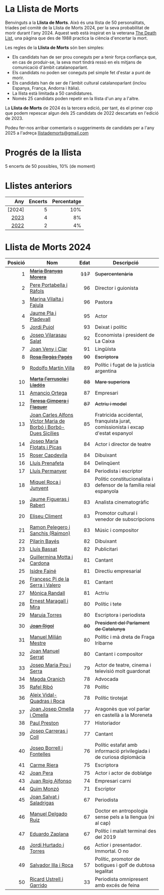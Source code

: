 # La Llista de Morts

Benvinguts a la **Llista de Morts**. Això és una llista de 50 personalitats, triades pel comitè de la Llista de Morts 2024, per la seva probabilitat de morir durant l'any 2024. Aquest web està inspirat en la veterana [The Death List](https://deathlist.net/), una pàgina que des de 1988 practica la ciència d'encertar la mort.

Les regles de la **Llista de Morts** són ben simples:
- Els candidats han de ser prou coneguts per a tenir força confiança que, en cas de produir-se, la seva mort tindrà ressò en els mitjans de comunicació d'àmbit catalanoparlant.
- Els candidats no poden ser coneguts pel simple fet d'estar a punt de morir.
- Els candidats han de ser de l'àmbit cultural catalanoparlant (inclou Espanya, França, Andorra i Itàlia).
- La llista està limitada a 50 candidatures.
- Només 25 candidats poden repetir en la llista d'un any a l'altre.

La **Llista de Morts** de 2024 és la tercera edició, per tant, és el primer cop que podem repescar algun dels 25 candidats de 2022 descartats en l'edició de 2023.

Podeu fer-nos arribar comentaris o suggeriments de candidats per a l'any 2025 a l'adreça llistademorts@gmail.com

# Progrés de la llista

5 encerts de 50 possibles, 10% (de moment)

# Llistes anteriors

| Any | Encerts | Percentatge |
| --: |--------:|------------:|
| [2024] |       5 |          10% |
| [2023](./2023) |       4 |          8% |
| [2022](./2022) |       2 |          4% |


# Llista de Morts 2024


| Posició | Nom |    Edat | Descripció |
| ------: |-----|--------:|----------- |
| 1 | ~~[Maria Branyas Morera](https://ca.wikipedia.org/wiki/Maria_Branyas_Morera)~~| ~~117~~ | ~~Supercentenària~~ |
| 2 | [Pere Portabella i Ràfols](https://ca.wikipedia.org/wiki/Pere_Portabella_i_R%C3%A0fols)| 96 | Director i guionista |
| 3 | [Marina Vilalta i Fajula](https://ca.wikipedia.org/wiki/Marina_Vilalta_i_Fajula)| 96 | Pastora |
| 4 | [Jaume Pla i Pladevall](https://ca.wikipedia.org/wiki/Jaume_Pla_i_Pladevall)| 95 | Actor |
| 5 | [Jordi Pujol](https://ca.wikipedia.org/wiki/Jordi_Pujol_i_Soley)| 93 | Deixat i polític |
| 6 | [Josep Vilarasau Salat](https://ca.wikipedia.org/wiki/Josep_Vilarasau_Salat)| 92 | Economista i president de La Caixa |
| 7 | [Joan Veny i Clar](https://ca.wikipedia.org/wiki/Joan_Veny_i_Clar)| 91 | Lingüísta |
| 8 | ~~[Rosa Regàs Pagés](https://ca.wikipedia.org/wiki/Rosa_Reg%C3%A0s_i_Pag%C3%A8s)~~| ~~90~~ | ~~Escriptora~~ |
| 9 | [Rodolfo Martín Villa](https://ca.wikipedia.org/wiki/Rodolfo_Mart%C3%ADn_Villa)| 89 | Polític i fugat de la justícia argentina |
| 10 | ~~[Marta Ferrusola i Lladós](https://ca.wikipedia.org/wiki/Marta_Ferrusola_i_Llad%C3%B3s)~~| ~~88~~ | ~~Mare superiora~~ |
| 11 | [Amancio Ortega](https://ca.wikipedia.org/wiki/Amancio_Ortega_Gaona)| 87 | Empresari |
| 12 | ~~[Teresa Gimpera i Flaquer](https://ca.wikipedia.org/wiki/Teresa_Gimpera_i_Flaquer)~~| ~~87~~ | ~~Actriu i model~~ |
| 13 | [Joan Carles Alfons Víctor Maria de Borbó i Borbó-Dues Sicílies](https://ca.wikipedia.org/wiki/Joan_Carles_I_d%27Espanya)| 85 | Fratricida accidental, franquista jurat, comissionista i excap d'estat espanyol |
| 14 | [Josep Maria Flotats i Picas](https://ca.wikipedia.org/wiki/Josep_Maria_Flotats_i_Picas)| 84 | Actor i director de teatre |
| 15 | [Roser Capdevila](https://ca.wikipedia.org/wiki/Roser_Capdevila_i_Valls)| 84 | Dibuixant |
| 16 | [Lluís Prenafeta](https://ca.wikipedia.org/wiki/Llu%C3%ADs_Prenafeta_i_Garrusta)| 84 | Delinqüent |
| 17 | [Lluís Permanyer](https://ca.wikipedia.org/wiki/Rosa_Reg%C3%A0s_i_Pag%C3%A8s)| 84 | Periodista i escriptor |
| 18 | [Miquel Roca i Junyent](https://ca.wikipedia.org/wiki/Miquel_Roca_i_Junyent)| 83 | Politic constitucionalista i defensor de la família reial espanyola |
| 19 | [Jaume Figueras i Rabert](https://ca.wikipedia.org/wiki/Jaume_Figueras_i_Rabert)| 83 | Analista cinematogràfic |
| 20 | [Eliseu Climent](https://ca.wikipedia.org/wiki/Eliseu_Climent_i_Corber%C3%A0)| 83 | Promotor cultural i venedor de subscripcions |
| 21 | [Ramon Pelegero i Sanchis (Raimon)](https://ca.wikipedia.org/wiki/Raimon)| 83 | Músic i compositor |
| 22 | [Pilarín Bayés](https://ca.wikipedia.org/wiki/Pilar_Bay%C3%A9s_i_de_Luna)| 82 | Dibuixant |
| 23 | [Lluís Bassat](https://ca.wikipedia.org/wiki/Llu%C3%ADs_Bassat_i_Coen)| 82 | Publicitari |
| 24 | [Guillermina Motta i Cardona](https://ca.wikipedia.org/wiki/Guillermina_Motta_i_Cardona)| 81 | Cantant |
| 25 | [Isidre Fainé](https://ca.wikipedia.org/wiki/Isidre_Fain%C3%A9_i_Casas)| 81 | Directiu empresarial |
| 26 | [Francesc Pi de la Serra i Valero](https://ca.wikipedia.org/wiki/Francesc_Pi_de_la_Serra_i_Valero)| 81 | Cantant |
| 27 | [Mònica Randall](https://ca.wikipedia.org/wiki/M%C3%B2nica_Randall)| 81 | Actriu |
| 28 | [Ernest Maragall i Mira](https://ca.wikipedia.org/wiki/Ernest_Maragall_i_Mira)| 80 | Polític i tete |
| 29 | [Maruja Torres](https://ca.wikipedia.org/wiki/Maruja_Torres)| 80 | Escriptora i periodista |
| 30 | ~~[Joan Rigol](https://ca.wikipedia.org/wiki/Joan_Rigol_i_Roig)~~| ~~80~~ |~~President del Parlament de Catalunya~~ |
| 31 | [Manuel Milián Mestre](https://ca.wikipedia.org/wiki/Manuel_Mili%C3%A1n_Mestre)| 80 | Polític i mà dreta de Fraga Iribarne |
| 32 | [Joan Manuel Serrat](https://ca.wikipedia.org/wiki/Joan_Manuel_Serrat_i_Teresa)| 80 | Cantant i compositor |
| 33 | [Josep Maria Pou i Serra](https://ca.wikipedia.org/wiki/Josep_Maria_Pou_i_Serra)| 79 | Actor de teatre, cinema i televisió molt guardonat |
| 34 | [Magda Oranich](https://ca.wikipedia.org/wiki/Magda_Oranich_i_Solagran)| 78 | Advocada |
| 35 | [Rafel Ribó](https://ca.wikipedia.org/wiki/Rafael_Rib%C3%B3_i_Mass%C3%B3)| 78 | Polític |
| 36 | [Aleix Vidal-Quadras i Roca](https://ca.wikipedia.org/wiki/Aleix_Vidal-Quadras_i_Roca)| 78 | Polític tirotejat |
| 37 | [Joan Josep Omella i Omella](https://ca.wikipedia.org/wiki/Joan_Josep_Omella_i_Omella)| 77 | Aragonès que vol parlar en castellà a la Moreneta |
| 38 | [Paul Preston](https://ca.wikipedia.org/wiki/Paul_Preston)| 77 | Historiador |
| 39 | [Josep Carreras i Coll](https://ca.wikipedia.org/wiki/Josep_Carreras_i_Coll)| 77 | Cantant |
| 40 | [Josep Borrell i Fontelles](https://ca.wikipedia.org/wiki/Josep_Borrell_i_Fontelles)| 76 | Polític estafat amb informació privilegiada i de curiosa diplomàcia |
| 41 | [Carme Riera](https://ca.wikipedia.org/wiki/Carme_Riera_i_Guilera)| 75 | Escriptora |
| 42 | [Joan Pera](https://ca.wikipedia.org/wiki/Joan_Pera)| 75 | Actor i actor de doblatge |
| 43 | [Juan Roig Alfonso](https://ca.wikipedia.org/wiki/Juan_Roig_Alfonso)| 74 | Empresari carni |
| 44 | [Quim Monzó](https://ca.wikipedia.org/wiki/Quim_Monz%C3%B3)| 71 | Escriptor |
| 45 | [Joan Salvat i Saladrigas](https://ca.wikipedia.org/wiki/Joan_Salvat_i_Saladrigas)| 67 | Periodista |
| 46 | [Manuel Delgado Ruiz](https://ca.wikipedia.org/wiki/Manuel_Delgado_Ruiz)| 67 | Doctor en antropologia sense pels a la llengua (ni al cap) |
| 47 | [Eduardo Zaplana](https://ca.wikipedia.org/wiki/Eduardo_Zaplana_Hern%C3%A1ndez-Soro)| 67 | Polític i malalt terminal des del 2019 |
| 48 | [Jordi Hurtado i Torres](https://ca.wikipedia.org/wiki/Jordi_Hurtado_i_Torres)| 66 | Actior i presentador. Immortal. O no |
| 49 | [Salvador Illa i Roca](https://ca.wikipedia.org/wiki/Salvador_Illa_i_Roca)| 57 | Polític, promotor de botigues i golf de dubtosa legalitat |
| 50 | [Ricard Ustrell i Garrido](https://ca.wikipedia.org/wiki/Ricard_Ustrell_i_Garrido)| 33 | Periodista omnipresent amb excés de feina |
